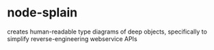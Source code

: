 node-splain
===========

creates human-readable type diagrams of deep objects, specifically to simplify reverse-engineering webservice APIs
